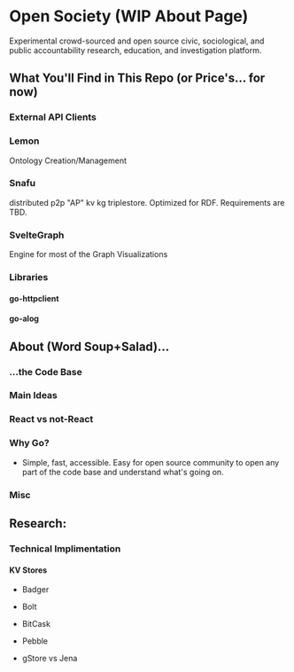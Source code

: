 # Open Society (WIP About Page)
Experimental crowd-sourced and open source civic, sociological, and public accountability research, education, and investigation platform. 

## What You'll Find in This Repo (or Price's... for now)

### External API Clients

### Lemon
Ontology Creation/Management

### Snafu
distributed p2p "AP" kv kg triplestore. Optimized for RDF. Requirements are TBD.  

### SvelteGraph
Engine for most of the Graph Visualizations

### Libraries
#### go-httpclient
#### go-alog


## About (Word Soup+Salad)...

### ...the Code Base

### Main Ideas

### React vs not-React

### 



### Why Go?
- Simple, fast, accessible. Easy for open source community to open any part of the code base and understand what's going on.







### Misc

## Research:

### Technical Implimentation
#### KV Stores
- Badger
- Bolt
- BitCask
- Pebble

- gStore vs Jena

<!--

**Here are some ideas to get you started:**

🙋‍♀️ A short introduction - what is your organization all about?
🌈 Contribution guidelines - how can the community get involved?
👩‍💻 Useful resources - where can the community find your docs? Is there anything else the community should know?
🍿 Fun facts - what does your team eat for breakfast?
🧙 Remember, you can do mighty things with the power of [Markdown](https://docs.github.com/github/writing-on-github/getting-started-with-writing-and-formatting-on-github/basic-writing-and-formatting-syntax)
-->

